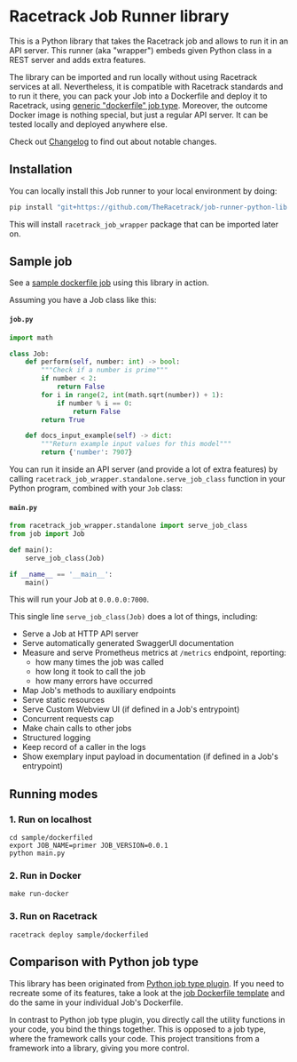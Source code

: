 # Racetrack Job Runner library

This is a Python library that takes the Racetrack job and allows to run it in an API server.
This runner (aka "wrapper") embeds given Python class in a REST server and adds extra features.

The library can be imported and run locally without using Racetrack services at all.
Nevertheless, it is compatible with Racetrack standards and to run it there,
you can pack your Job into a Dockerfile and deploy it to Racetrack, using
[generic "dockerfile" job type](https://github.com/TheRacetrack/plugin-dockerfile-job-type).
Moreover, the outcome Docker image is nothing special, but just a regular API server.
It can be tested locally and deployed anywhere else.

Check out [Changelog](./docs/CHANGELOG.md) to find out about notable changes.

## Installation
You can locally install this Job runner to your local environment by doing:
```sh
pip install "git+https://github.com/TheRacetrack/job-runner-python-lib.git@master#subdirectory=."
```

This will install `racetrack_job_wrapper` package that can be imported later on.

## Sample job
See a [sample dockerfile job](./sample/dockerfiled) using this library in action.

Assuming you have a Job class like this:  
#### **`job.py`**
```python
import math

class Job:
    def perform(self, number: int) -> bool:
        """Check if a number is prime"""
        if number < 2:
            return False
        for i in range(2, int(math.sqrt(number)) + 1):
            if number % i == 0:
                return False
        return True

    def docs_input_example(self) -> dict:
        """Return example input values for this model"""
        return {'number': 7907}
```

You can run it inside an API server (and provide a lot of extra features) by calling `racetrack_job_wrapper.standalone.serve_job_class` function in your Python program,
combined with your `Job` class:  
#### **`main.py`**
```python
from racetrack_job_wrapper.standalone import serve_job_class
from job import Job

def main():
    serve_job_class(Job)

if __name__ == '__main__':
    main()
```

This will run your Job at `0.0.0.0:7000`.

This single line `serve_job_class(Job)` does a lot of things, including:

- Serve a Job at HTTP API server
- Serve automatically generated SwaggerUI documentation
- Measure and serve Prometheus metrics at `/metrics` endpoint, reporting:
  - how many times the job was called
  - how long it took to call the job
  - how many errors have occurred
- Map Job's methods to auxiliary endpoints
- Serve static resources
- Serve Custom Webview UI (if defined in a Job's entrypoint)
- Concurrent requests cap
- Make chain calls to other jobs
- Structured logging
- Keep record of a caller in the logs
- Show exemplary input payload in documentation (if defined in a Job's entrypoint)

## Running modes
### 1. Run on localhost
```shell
cd sample/dockerfiled
export JOB_NAME=primer JOB_VERSION=0.0.1
python main.py
```

### 2. Run in Docker
```shell
make run-docker
```

### 3. Run on Racetrack
```shell
racetrack deploy sample/dockerfiled
```

## Comparison with Python job type
This library has been originated from [Python job type plugin](https://github.com/TheRacetrack/plugin-python-job-type).
If you need to recreate some of its features, take a look at the [job Dockerfile template](https://github.com/TheRacetrack/plugin-python-job-type/blob/master/src/job-template.Dockerfile) and do the same in your individual Job's Dockerfile.

In contrast to Python job type plugin, you directly call the utility functions in your code, you bind the things together.
This is opposed to a job type, where the framework calls your code.
This project transitions from a framework into a library, giving you more control.

